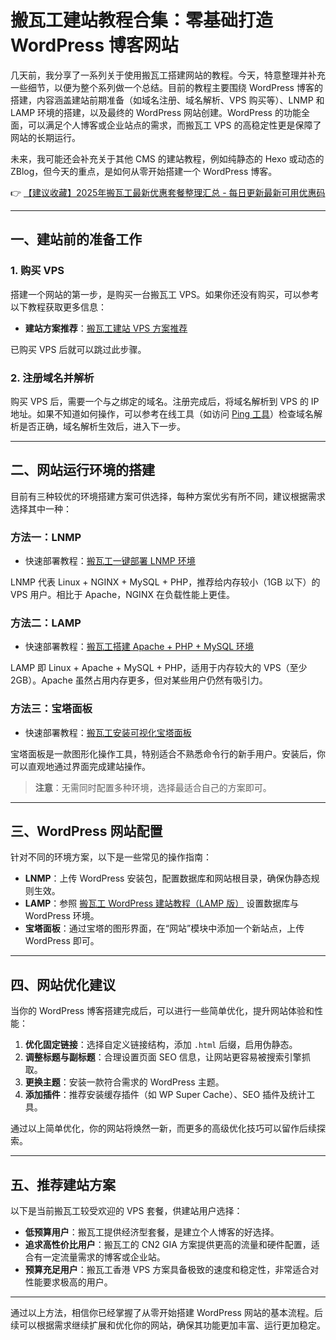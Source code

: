 # 搬瓦工建站教程合集：零基础打造 WordPress 博客网站

几天前，我分享了一系列关于使用搬瓦工搭建网站的教程。今天，特意整理并补充一些细节，以便为整个系列做一个总结。目前的教程主要围绕 WordPress 博客的搭建，内容涵盖建站前期准备（如域名注册、域名解析、VPS 购买等）、LNMP 和 LAMP 环境的搭建，以及最终的 WordPress 网站创建。WordPress 的功能全面，可以满足个人博客或企业站点的需求，而搬瓦工 VPS 的高稳定性更是保障了网站的长期运行。

未来，我可能还会补充关于其他 CMS 的建站教程，例如纯静态的 Hexo 或动态的 ZBlog，但今天的重点，是如何从零开始搭建一个 WordPress 博客。

👉 [【建议收藏】2025年搬瓦工最新优惠套餐整理汇总 - 每日更新最新可用优惠码](https://bit.ly/banwagon)

---

## 一、建站前的准备工作

### 1. 购买 VPS

搭建一个网站的第一步，是购买一台搬瓦工 VPS。如果你还没有购买，可以参考以下教程获取更多信息：

- **建站方案推荐**：[搬瓦工建站 VPS 方案推荐](https://bit.ly/banwagon)

已购买 VPS 后就可以跳过此步骤。

### 2. 注册域名并解析

购买 VPS 后，需要一个与之绑定的域名。注册完成后，将域名解析到 VPS 的 IP 地址。如果不知道如何操作，可以参考在线工具（如访问 [Ping 工具](https://tools.ipip.net/ping.php)）检查域名解析是否正确，域名解析生效后，进入下一步。

---

## 二、网站运行环境的搭建

目前有三种较优的环境搭建方案可供选择，每种方案优劣有所不同，建议根据需求选择其中一种：

### 方法一：LNMP

- 快速部署教程：[搬瓦工一键部署 LNMP 环境](https://bit.ly/banwagon)

LNMP 代表 Linux + NGINX + MySQL + PHP，推荐给内存较小（1GB 以下）的 VPS 用户。相比于 Apache，NGINX 在负载性能上更佳。

### 方法二：LAMP

- 快速部署教程：[搬瓦工搭建 Apache + PHP + MySQL 环境](https://bit.ly/banwagon)

LAMP 即 Linux + Apache + MySQL + PHP，适用于内存较大的 VPS（至少 2GB）。Apache 虽然占用内存更多，但对某些用户仍然有吸引力。

### 方法三：宝塔面板

- 快速部署教程：[搬瓦工安装可视化宝塔面板](https://bit.ly/banwagon)

宝塔面板是一款图形化操作工具，特别适合不熟悉命令行的新手用户。安装后，你可以直观地通过界面完成建站操作。

> **注意**：无需同时配置多种环境，选择最适合自己的方案即可。

---

## 三、WordPress 网站配置

针对不同的环境方案，以下是一些常见的操作指南：

- **LNMP**：上传 WordPress 安装包，配置数据库和网站根目录，确保伪静态规则生效。
- **LAMP**：参照 [搬瓦工 WordPress 建站教程（LAMP 版）](https://bit.ly/banwagon) 设置数据库与 WordPress 环境。
- **宝塔面板**：通过宝塔的图形界面，在“网站”模块中添加一个新站点，上传 WordPress 即可。

---

## 四、网站优化建议

当你的 WordPress 博客搭建完成后，可以进行一些简单优化，提升网站体验和性能：

1. **优化固定链接**：选择自定义链接结构，添加 `.html` 后缀，启用伪静态。
2. **调整标题与副标题**：合理设置页面 SEO 信息，让网站更容易被搜索引擎抓取。
3. **更换主题**：安装一款符合需求的 WordPress 主题。
4. **添加插件**：推荐安装缓存插件（如 WP Super Cache）、SEO 插件及统计工具。

通过以上简单优化，你的网站将焕然一新，而更多的高级优化技巧可以留作后续探索。

---

## 五、推荐建站方案

以下是当前搬瓦工较受欢迎的 VPS 套餐，供建站用户选择：

- **低预算用户**：搬瓦工提供经济型套餐，是建立个人博客的好选择。
- **追求高性价比用户**：搬瓦工的 CN2 GIA 方案提供更高的流量和硬件配置，适合有一定流量需求的博客或企业站。
- **预算充足用户**：搬瓦工香港 VPS 方案具备极致的速度和稳定性，非常适合对性能要求极高的用户。

---

通过以上方法，相信你已经掌握了从零开始搭建 WordPress 网站的基本流程。后续可以根据需求继续扩展和优化你的网站，确保其功能更加丰富、运行更加稳定。